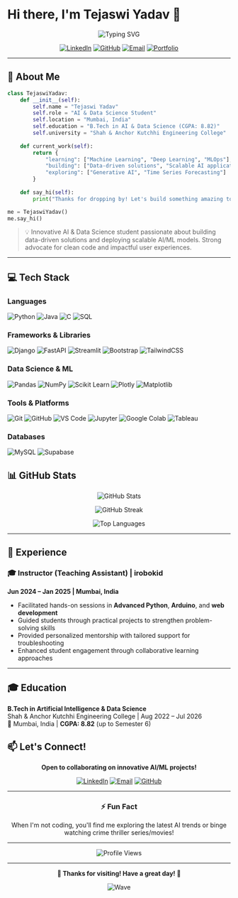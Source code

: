 # Hi there, I'm Tejaswi Yadav 👋

<div align="center">
  
  ![Typing SVG](https://readme-typing-svg.herokuapp.com?font=Fira+Code&weight=600&size=28&pause=1000&color=2E9EF7&center=true&vCenter=true&random=false&width=600&lines=AI+%26+Data+Science+Enthusiast;Python+Developer;Machine+Learning+Engineer;AI+Engineer)
  
  [![LinkedIn](https://img.shields.io/badge/LinkedIn-0077B5?style=for-the-badge&logo=linkedin&logoColor=white)](www.linkedin.com/in/tejaswiyadav14)
  [![GitHub](https://img.shields.io/badge/GitHub-100000?style=for-the-badge&logo=github&logoColor=white)](https://github.com/Tejaswi410)
  [![Email](https://img.shields.io/badge/Email-D14836?style=for-the-badge&logo=gmail&logoColor=white)](mailto:tejaswi14.work@gmail.com)
  [![Portfolio](https://img.shields.io/badge/Portfolio-FF5722?style=for-the-badge&logo=todoist&logoColor=white)](your-portfolio-link)

</div>

---

## 🚀 About Me

```python
class TejaswiYadav:
    def __init__(self):
        self.name = "Tejaswi Yadav"
        self.role = "AI & Data Science Student"
        self.location = "Mumbai, India"
        self.education = "B.Tech in AI & Data Science (CGPA: 8.82)"
        self.university = "Shah & Anchor Kutchhi Engineering College"
        
    def current_work(self):
        return {
            "learning": ["Machine Learning", "Deep Learning", "MLOps"],
            "building": ["Data-driven solutions", "Scalable AI applications"],
            "exploring": ["Generative AI", "Time Series Forecasting"]
        }
    
    def say_hi(self):
        print("Thanks for dropping by! Let's build something amazing together!")

me = TejaswiYadav()
me.say_hi()
```

> 💡 Innovative AI & Data Science student passionate about building data-driven solutions and deploying scalable AI/ML models. Strong advocate for clean code and impactful user experiences.

---

## 💻 Tech Stack

### Languages
![Python](https://img.shields.io/badge/Python-3776AB?style=for-the-badge&logo=python&logoColor=white)
![Java](https://img.shields.io/badge/Java-ED8B00?style=for-the-badge&logo=openjdk&logoColor=white)
![C](https://img.shields.io/badge/C-00599C?style=for-the-badge&logo=c&logoColor=white)
![SQL](https://img.shields.io/badge/SQL-4479A1?style=for-the-badge&logo=mysql&logoColor=white)

### Frameworks & Libraries
![Django](https://img.shields.io/badge/Django-092E20?style=for-the-badge&logo=django&logoColor=white)
![FastAPI](https://img.shields.io/badge/FastAPI-009688?style=for-the-badge&logo=fastapi&logoColor=white)
![Streamlit](https://img.shields.io/badge/Streamlit-FF4B4B?style=for-the-badge&logo=streamlit&logoColor=white)
![Bootstrap](https://img.shields.io/badge/Bootstrap-7952B3?style=for-the-badge&logo=bootstrap&logoColor=white)
![TailwindCSS](https://img.shields.io/badge/Tailwind_CSS-38B2AC?style=for-the-badge&logo=tailwind-css&logoColor=white)

### Data Science & ML
![Pandas](https://img.shields.io/badge/Pandas-150458?style=for-the-badge&logo=pandas&logoColor=white)
![NumPy](https://img.shields.io/badge/NumPy-013243?style=for-the-badge&logo=numpy&logoColor=white)
![Scikit Learn](https://img.shields.io/badge/Scikit_Learn-F7931E?style=for-the-badge&logo=scikit-learn&logoColor=white)
![Plotly](https://img.shields.io/badge/Plotly-3F4F75?style=for-the-badge&logo=plotly&logoColor=white)
![Matplotlib](https://img.shields.io/badge/Matplotlib-11557c?style=for-the-badge&logo=python&logoColor=white)

### Tools & Platforms
![Git](https://img.shields.io/badge/Git-F05032?style=for-the-badge&logo=git&logoColor=white)
![GitHub](https://img.shields.io/badge/GitHub-100000?style=for-the-badge&logo=github&logoColor=white)
![VS Code](https://img.shields.io/badge/VS_Code-007ACC?style=for-the-badge&logo=visual-studio-code&logoColor=white)
![Jupyter](https://img.shields.io/badge/Jupyter-F37626?style=for-the-badge&logo=jupyter&logoColor=white)
![Google Colab](https://img.shields.io/badge/Google_Colab-F9AB00?style=for-the-badge&logo=google-colab&logoColor=white)
![Tableau](https://img.shields.io/badge/Tableau-E97627?style=for-the-badge&logo=tableau&logoColor=white)

### Databases
![MySQL](https://img.shields.io/badge/MySQL-4479A1?style=for-the-badge&logo=mysql&logoColor=white)
![Supabase](https://img.shields.io/badge/Supabase-3ECF8E?style=for-the-badge&logo=supabase&logoColor=white)


## 📊 GitHub Stats

<div align="center">
  
  ![GitHub Stats](https://github-readme-stats.vercel.app/api?username=Tejaswi410&show_icons=true&theme=radical&hide_border=true&bg_color=0D1117&title_color=2E9EF7&icon_color=2E9EF7)
  
  ![GitHub Streak](https://github-readme-streak-stats.herokuapp.com/?user=Tejaswi410&theme=radical&hide_border=true&background=0D1117&stroke=2E9EF7&ring=2E9EF7&fire=FF6B6B&currStreakLabel=2E9EF7)
  
  ![Top Languages](https://github-readme-stats.vercel.app/api/top-langs/?username=Tejaswi410&layout=compact&theme=radical&hide_border=true&bg_color=0D1117&title_color=2E9EF7)

</div>

---

## 💼 Experience

### 🎓 Instructor (Teaching Assistant) | irobokid
**Jun 2024 – Jan 2025 | Mumbai, India**

- Facilitated hands-on sessions in **Advanced Python**, **Arduino**, and **web development**
- Guided students through practical projects to strengthen problem-solving skills
- Provided personalized mentorship with tailored support for troubleshooting
- Enhanced student engagement through collaborative learning approaches

---

## 🎓 Education

**B.Tech in Artificial Intelligence & Data Science**  
Shah & Anchor Kutchhi Engineering College | Aug 2022 – Jul 2026  
📍 Mumbai, India | **CGPA: 8.82** (up to Semester 6)



## 📫 Let's Connect!

<div align="center">

**Open to collaborating on innovative AI/ML projects!**

[![LinkedIn](https://img.shields.io/badge/LinkedIn-Let's_Connect-0077B5?style=for-the-badge&logo=linkedin&logoColor=white)](www.linkedin.com/in/tejaswiyadav14)
[![Email](https://img.shields.io/badge/Email-Drop_a_Message-D14836?style=for-the-badge&logo=gmail&logoColor=white)](mailto:tejaswi14.work@gmail.com)
[![GitHub](https://img.shields.io/badge/GitHub-Follow_Me-100000?style=for-the-badge&logo=github&logoColor=white)](https://github.com/Tejaswi410)

---

### ⚡ Fun Fact
When I'm not coding, you'll find me exploring the latest AI trends or binge watching crime thriller series/movies!

---

![Profile Views](https://komarev.com/ghpvc/?username=your-username&color=2E9EF7&style=for-the-badge&label=PROFILE+VIEWS)

</div>

---

<div align="center">
  
  **💙 Thanks for visiting! Have a great day! 💙**
  
  ![Wave](https://raw.githubusercontent.com/mayhemantt/mayhemantt/Update/svg/Bottom.svg)
  
</div>

